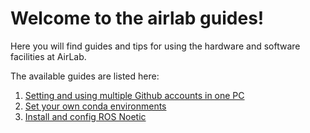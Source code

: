 # Welcome to the airlab guides!

Here you will find guides and tips for using the hardware and software facilities at AirLab.

The available guides are listed here:

1. [Setting and using multiple Github accounts in one PC](https://github.com/open-airlab/airlab_guides/blob/main/multiple_github_accounts.md)
2. [Set your own conda environments](https://github.com/open-airlab/airlab_guides/blob/main/use_your_python_conda_environment.md) 
3. [Install and config ROS Noetic](https://github.com/open-airlab/airlab_guides)
